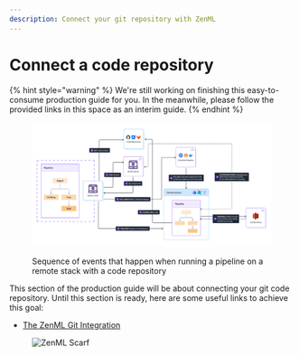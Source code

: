 ```yaml
---
description: Connect your git repository with ZenML
---
```


# Connect a code repository

{% hint style="warning" %}
We're still working on finishing this easy-to-consume production guide for you. In the meanwhile, please follow the provided links in this space as an interim guide.
{% endhint %}

<figure><img src="../../.gitbook/assets/run_with_repository.png" alt=""><figcaption><p>Sequence of events that happen when running a pipeline on a remote stack with a code repository</p></figcaption></figure>

This section of the production guide will be about connecting your git code repository. Until this section is ready, here are some useful links to achieve this goal:

- [The ZenML Git Integration](../advanced-guide/infrastructure-management/connect-your-git-repository.md)

<!-- For scarf -->
<figure><img alt="ZenML Scarf" referrerpolicy="no-referrer-when-downgrade" src="https://static.scarf.sh/a.png?x-pxid=f0b4f458-0a54-4fcd-aa95-d5ee424815bc" /></figure>